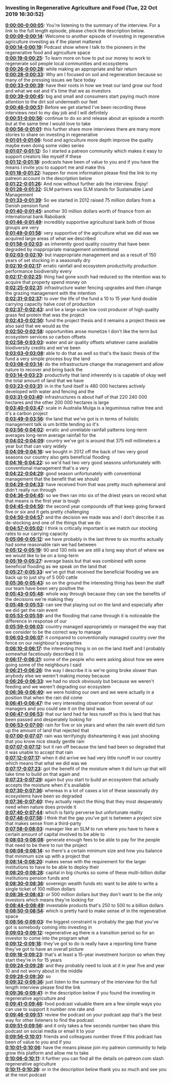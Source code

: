 ### Investing in Regenerative Agriculture and Food  (Tue, 22 Oct 2019 16:30:52)
**[0:00:00-0:00:05](https://investinginregenerativeagriculture.com/2019/08/27/tony-lovell-2/#t=0:00:00):**  You're listening to the summary of the interview. For a link to the full length episode, please check the description below.  
**[0:00:09-0:00:14](https://investinginregenerativeagriculture.com/2019/08/27/tony-lovell-2/#t=0:00:09):**  Welcome to another episode of investing in regenerative agriculture investing as if the planet mattered  
**[0:00:14-0:00:19](https://investinginregenerativeagriculture.com/2019/08/27/tony-lovell-2/#t=0:00:14):**  Podcast show where I talk to the pioneers in the regenerative food and agriculture space  
**[0:00:19-0:00:25](https://investinginregenerativeagriculture.com/2019/08/27/tony-lovell-2/#t=0:00:19):**  To learn more on how to put our money to work to regenerate soil people local communities and ecosystems  
**[0:00:26-0:00:28](https://investinginregenerativeagriculture.com/2019/08/27/tony-lovell-2/#t=0:00:26):**  while making an appropriate and fair return  
**[0:00:28-0:00:33](https://investinginregenerativeagriculture.com/2019/08/27/tony-lovell-2/#t=0:00:28):**  Why am I focused on soil and regeneration because so many of the pressing issues we face today  
**[0:00:33-0:00:39](https://investinginregenerativeagriculture.com/2019/08/27/tony-lovell-2/#t=0:00:33):**  have their roots in how we treat our land grow our food and what we eat and it's time that we as investors  
**[0:00:39-0:00:45](https://investinginregenerativeagriculture.com/2019/08/27/tony-lovell-2/#t=0:00:39):**  big and small and consumers start paying much more attention to the dirt soil underneath our feet  
**[0:00:46-0:00:51](https://investinginregenerativeagriculture.com/2019/08/27/tony-lovell-2/#t=0:00:46):**  Before we get started I've been recording these interviews next to my day job and I will definitely  
**[0:00:51-0:00:56](https://investinginregenerativeagriculture.com/2019/08/27/tony-lovell-2/#t=0:00:51):**  continue to do so and release about an episode a month but at the same time I would love to take  
**[0:00:56-0:01:01](https://investinginregenerativeagriculture.com/2019/08/27/tony-lovell-2/#t=0:00:56):**  this further share more interviews there are many more stories to share on investing in regenerative  
**[0:01:01-0:01:06](https://investinginregenerativeagriculture.com/2019/08/27/tony-lovell-2/#t=0:01:01):**  food and agriculture more depth improve the quality maybe even doing some video series  
**[0:01:07-0:01:12](https://investinginregenerativeagriculture.com/2019/08/27/tony-lovell-2/#t=0:01:07):**  So I started a patreon community which makes it easy to support creators like myself if these  
**[0:01:12-0:01:18](https://investinginregenerativeagriculture.com/2019/08/27/tony-lovell-2/#t=0:01:12):**  podcasts have been of value to you and if you have the means I invite you to support me and make this  
**[0:01:18-0:01:22](https://investinginregenerativeagriculture.com/2019/08/27/tony-lovell-2/#t=0:01:18):**  happen for more information please find the link to my patreon account in the description below  
**[0:01:22-0:01:26](https://investinginregenerativeagriculture.com/2019/08/27/tony-lovell-2/#t=0:01:22):**  And now without further ado the interview. Enjoy!  
**[0:01:28-0:01:32](https://investinginregenerativeagriculture.com/2019/08/27/tony-lovell-2/#t=0:01:28):**  SLM partners was SLM stands for Sustainable Land Management  
**[0:01:33-0:01:39](https://investinginregenerativeagriculture.com/2019/08/27/tony-lovell-2/#t=0:01:33):**  So we started in 2012 raised 75 million dollars from a Danish pension fund  
**[0:01:40-0:01:45](https://investinginregenerativeagriculture.com/2019/08/27/tony-lovell-2/#t=0:01:40):**  another 30 million dollars worth of finance from an international bank Rabobank  
**[0:01:46-0:01:49](https://investinginregenerativeagriculture.com/2019/08/27/tony-lovell-2/#t=0:01:46):**  incredibly supportive agricultural bank both of those groups are very  
**[0:01:49-0:01:58](https://investinginregenerativeagriculture.com/2019/08/27/tony-lovell-2/#t=0:01:49):**  very supportive of the agriculture what we did was we acquired large areas of what we described  
**[0:01:58-0:02:03](https://investinginregenerativeagriculture.com/2019/08/27/tony-lovell-2/#t=0:01:58):**  as inherently good quality country that have been degraded by inappropriate management unintentional  
**[0:02:03-0:02:10](https://investinginregenerativeagriculture.com/2019/08/27/tony-lovell-2/#t=0:02:03):**  but inappropriate management and as a result of 150 years of set stocking in a seasonally dry  
**[0:02:10-0:02:17](https://investinginregenerativeagriculture.com/2019/08/27/tony-lovell-2/#t=0:02:10):**  erratic rainfall and ecosystem productivity production performance biodiversity every  
**[0:02:17-0:02:25](https://investinginregenerativeagriculture.com/2019/08/27/tony-lovell-2/#t=0:02:17):**  thing had gone south had reduced so the intention was to acquire that property spend money on  
**[0:02:25-0:02:31](https://investinginregenerativeagriculture.com/2019/08/27/tony-lovell-2/#t=0:02:25):**  infrastructure water fencing upgrades and then change the grazing management with the intention  
**[0:02:31-0:02:37](https://investinginregenerativeagriculture.com/2019/08/27/tony-lovell-2/#t=0:02:31):**  to over the life of the fund a 10 to 15 year fund double carrying capacity halve cost of production  
**[0:02:37-0:02:43](https://investinginregenerativeagriculture.com/2019/08/27/tony-lovell-2/#t=0:02:37):**  and be a large scale low cost producer of high quality grass fed protein that was the project  
**[0:02:43-0:02:50](https://investinginregenerativeagriculture.com/2019/08/27/tony-lovell-2/#t=0:02:43):**  fund the project thesis and it remains a project thesis we also said that we would as the  
**[0:02:50-0:02:58](https://investinginregenerativeagriculture.com/2019/08/27/tony-lovell-2/#t=0:02:50):**  opportunities arose monetize I don't like the term but ecosystem services so carbon offsets  
**[0:02:58-0:03:03](https://investinginregenerativeagriculture.com/2019/08/27/tony-lovell-2/#t=0:02:58):**  water and air quality offsets whatever came available biodiversity credits and we've been  
**[0:03:03-0:03:08](https://investinginregenerativeagriculture.com/2019/08/27/tony-lovell-2/#t=0:03:03):**  able to do that as well so that's the basic thesis of the fund a very simple process buy the land  
**[0:03:08-0:03:14](https://investinginregenerativeagriculture.com/2019/08/27/tony-lovell-2/#t=0:03:08):**  do the infrastructure change the management and allow nature to recover and bring back the  
**[0:03:14-0:03:23](https://investinginregenerativeagriculture.com/2019/08/27/tony-lovell-2/#t=0:03:14):**  productivity that land inherently is is capable of okay well the total amount of land that we have  
**[0:03:23-0:03:31](https://investinginregenerativeagriculture.com/2019/08/27/tony-lovell-2/#t=0:03:23):**  in in the fund itself is 480 000 hectares actively developed with water and fencing and the  
**[0:03:31-0:03:40](https://investinginregenerativeagriculture.com/2019/08/27/tony-lovell-2/#t=0:03:31):**  infrastructures is about half of that 220 240 000 hectares and the other 200 000 hectares is large  
**[0:03:40-0:03:47](https://investinginregenerativeagriculture.com/2019/08/27/tony-lovell-2/#t=0:03:40):**  scale in Australia Mulga is a leguminous native tree and it's a carbon project  
**[0:03:49-0:03:56](https://investinginregenerativeagriculture.com/2019/08/27/tony-lovell-2/#t=0:03:49):**  the land that we've got is in terms of holistic management talk is um brittle tending so it's  
**[0:03:56-0:04:02](https://investinginregenerativeagriculture.com/2019/08/27/tony-lovell-2/#t=0:03:56):**  erratic and unreliable rainfall patterns long-term averages long-term average rainfall for the  
**[0:04:02-0:04:09](https://investinginregenerativeagriculture.com/2019/08/27/tony-lovell-2/#t=0:04:02):**  country we've got is around that 375 mill millimeters a year but that can vary widely  
**[0:04:09-0:04:16](https://investinginregenerativeagriculture.com/2019/08/27/tony-lovell-2/#t=0:04:09):**  we bought in 2012 off the back of two very good seasons our country also gets beneficial flooding  
**[0:04:16-0:04:22](https://investinginregenerativeagriculture.com/2019/08/27/tony-lovell-2/#t=0:04:16):**  so we'd had two very good seasons unfortunately with conventional management that's a very  
**[0:04:22-0:04:29](https://investinginregenerativeagriculture.com/2019/08/27/tony-lovell-2/#t=0:04:22):**  good season unfortunately with conventional management that the benefit that we should  
**[0:04:29-0:04:33](https://investinginregenerativeagriculture.com/2019/08/27/tony-lovell-2/#t=0:04:29):**  have received from that was pretty much ephemeral and didn't really run through  
**[0:04:36-0:04:45](https://investinginregenerativeagriculture.com/2019/08/27/tony-lovell-2/#t=0:04:36):**  so we then ran into six of the driest years on record what that means is the first year is tough  
**[0:04:45-0:04:50](https://investinginregenerativeagriculture.com/2019/08/27/tony-lovell-2/#t=0:04:45):**  the second year compounds off that keep going forward five or six and it gets pretty challenging  
**[0:04:50-0:04:57](https://investinginregenerativeagriculture.com/2019/08/27/tony-lovell-2/#t=0:04:50):**  and the decision we made was and I don't describe it as de-stocking and one of the things that we do  
**[0:04:57-0:05:02](https://investinginregenerativeagriculture.com/2019/08/27/tony-lovell-2/#t=0:04:57):**  I think is critically important is we match our stocking rates to our carrying capacity  
**[0:05:06-0:05:12](https://investinginregenerativeagriculture.com/2019/08/27/tony-lovell-2/#t=0:05:06):**  we have probably in the last three to six months actually had some reasonable rain we had between  
**[0:05:12-0:05:19](https://investinginregenerativeagriculture.com/2019/08/27/tony-lovell-2/#t=0:05:12):**  90 and 130 mils we are still a long way short of where we we would like to be on a long-term  
**[0:05:19-0:05:27](https://investinginregenerativeagriculture.com/2019/08/27/tony-lovell-2/#t=0:05:19):**  average basis but that was combined with some beneficial flooding as we speak on the land that  
**[0:05:27-0:05:33](https://investinginregenerativeagriculture.com/2019/08/27/tony-lovell-2/#t=0:05:27):**  we've got that received the beneficial flooding we are back up to just shy of 5 000 cattle  
**[0:05:36-0:05:43](https://investinginregenerativeagriculture.com/2019/08/27/tony-lovell-2/#t=0:05:36):**  so on the ground the interesting thing has been the staff our team have been very positive the  
**[0:05:43-0:05:48](https://investinginregenerativeagriculture.com/2019/08/27/tony-lovell-2/#t=0:05:43):**  whole way through because they can see the benefits of the decisions we're making they  
**[0:05:48-0:05:53](https://investinginregenerativeagriculture.com/2019/08/27/tony-lovell-2/#t=0:05:48):**  can see that playing out on the land and especially after we did get the rain event  
**[0:05:53-0:05:59](https://investinginregenerativeagriculture.com/2019/08/27/tony-lovell-2/#t=0:05:53):**  and the flooding that came through it is noticeable the difference in response of our  
**[0:05:59-0:06:03](https://investinginregenerativeagriculture.com/2019/08/27/tony-lovell-2/#t=0:05:59):**  country managed appropriately or managed the way that we consider to be the correct way to manage  
**[0:06:03-0:06:07](https://investinginregenerativeagriculture.com/2019/08/27/tony-lovell-2/#t=0:06:03):**  it compared to conventionally managed country over the fence on our neighbour's properties  
**[0:06:10-0:06:17](https://investinginregenerativeagriculture.com/2019/08/27/tony-lovell-2/#t=0:06:10):**  the interesting thing is on on the land itself and I probably somewhat facetiously described it to  
**[0:06:17-0:06:21](https://investinginregenerativeagriculture.com/2019/08/27/tony-lovell-2/#t=0:06:17):**  some of the people who were asking about how we were going some of the neighbours I said  
**[0:06:21-0:06:26](https://investinginregenerativeagriculture.com/2019/08/27/tony-lovell-2/#t=0:06:21):**  the way I describe it is we're going broke slower than anybody else we weren't making money because  
**[0:06:26-0:06:33](https://investinginregenerativeagriculture.com/2019/08/27/tony-lovell-2/#t=0:06:26):**  we had no stock obviously but because we weren't feeding and we weren't degrading our ecosystem  
**[0:06:36-0:06:40](https://investinginregenerativeagriculture.com/2019/08/27/tony-lovell-2/#t=0:06:36):**  we were holding our own and we were actually in a position that when the rain did come  
**[0:06:41-0:06:47](https://investinginregenerativeagriculture.com/2019/08/27/tony-lovell-2/#t=0:06:41):**  the very interesting observation from several of our managers and you could see it on the land was  
**[0:06:47-0:06:53](https://investinginregenerativeagriculture.com/2019/08/27/tony-lovell-2/#t=0:06:47):**  that our land had far less runoff so this is land that has been passed and desperately looking for  
**[0:06:53-0:07:00](https://investinginregenerativeagriculture.com/2019/08/27/tony-lovell-2/#t=0:06:53):**  rain for five or six years and when the rain event did turn up the amount of land that rejected that  
**[0:07:00-0:07:07](https://investinginregenerativeagriculture.com/2019/08/27/tony-lovell-2/#t=0:07:00):**  rain was terrifyingly disheartening it was just shocking that you know nice steady gentle rain  
**[0:07:07-0:07:12](https://investinginregenerativeagriculture.com/2019/08/27/tony-lovell-2/#t=0:07:07):**  but it ran off because the land had been so degraded that it was unable to accept that rain  
**[0:07:12-0:07:17](https://investinginregenerativeagriculture.com/2019/08/27/tony-lovell-2/#t=0:07:12):**  when it did arrive we had very little runoff in our country which means that what we did was we  
**[0:07:17-0:07:23](https://investinginregenerativeagriculture.com/2019/08/27/tony-lovell-2/#t=0:07:17):**  got the benefit of the moisture when it did turn up that will take time to build on that again and  
**[0:07:23-0:07:29](https://investinginregenerativeagriculture.com/2019/08/27/tony-lovell-2/#t=0:07:23):**  again but you start to build an ecosystem that actually accepts the moisture when it's available  
**[0:07:30-0:07:36](https://investinginregenerativeagriculture.com/2019/08/27/tony-lovell-2/#t=0:07:30):**  whereas in a lot of cases a lot of these seasonally dry ecosystems have been so degraded  
**[0:07:36-0:07:40](https://investinginregenerativeagriculture.com/2019/08/27/tony-lovell-2/#t=0:07:36):**  they actually reject the thing that they most desperately need when nature does provide it  
**[0:07:40-0:07:44](https://investinginregenerativeagriculture.com/2019/08/27/tony-lovell-2/#t=0:07:40):**  which is fairly perverse but unfortunate reality  
**[0:07:48-0:07:58](https://investinginregenerativeagriculture.com/2019/08/27/tony-lovell-2/#t=0:07:48):**  I think that the gap you've got is between a project size that makes sense from a third-party  
**[0:07:58-0:08:03](https://investinginregenerativeagriculture.com/2019/08/27/tony-lovell-2/#t=0:07:58):**  manager like an SLM to run where you have to have a certain amount of capital involved to be able to  
**[0:08:03-0:08:08](https://investinginregenerativeagriculture.com/2019/08/27/tony-lovell-2/#t=0:08:03):**  generate enough fees to be able to pay for the people that need to be there to run the project  
**[0:08:08-0:08:14](https://investinginregenerativeagriculture.com/2019/08/27/tony-lovell-2/#t=0:08:08):**  so there's a certain minimum size and how you balance that minimum size up with a project that  
**[0:08:14-0:08:20](https://investinginregenerativeagriculture.com/2019/08/27/tony-lovell-2/#t=0:08:14):**  makes sense with the requirement for the larger institutions to have to be able to deploy their  
**[0:08:20-0:08:28](https://investinginregenerativeagriculture.com/2019/08/27/tony-lovell-2/#t=0:08:20):**  capital in big chunks so some of these multi-billion dollar institutions pension funds and  
**[0:08:30-0:08:36](https://investinginregenerativeagriculture.com/2019/08/27/tony-lovell-2/#t=0:08:30):**  sovereign wealth funds etc want to be able to write a single ticket of 100 million dollars  
**[0:08:36-0:08:43](https://investinginregenerativeagriculture.com/2019/08/27/tony-lovell-2/#t=0:08:36):**  or 500 million dollars but they don't want to be the only investors which means they're looking for  
**[0:08:44-0:08:49](https://investinginregenerativeagriculture.com/2019/08/27/tony-lovell-2/#t=0:08:44):**  investable products that's 250 to 500 to a billion dollars  
**[0:08:50-0:08:54](https://investinginregenerativeagriculture.com/2019/08/27/tony-lovell-2/#t=0:08:50):**  which is pretty hard to make sense of in the regenerative space  
**[0:08:56-0:09:03](https://investinginregenerativeagriculture.com/2019/08/27/tony-lovell-2/#t=0:08:56):**  the biggest constraint is probably the gap that you've got is somebody coming into investing in  
**[0:09:03-0:09:12](https://investinginregenerativeagriculture.com/2019/08/27/tony-lovell-2/#t=0:09:03):**  regenerative ag there is a transition period so for an investor to come into the program what  
**[0:09:12-0:09:18](https://investinginregenerativeagriculture.com/2019/08/27/tony-lovell-2/#t=0:09:12):**  they've got to do is really have a reporting time frame they've got to have an overall picture  
**[0:09:18-0:09:23](https://investinginregenerativeagriculture.com/2019/08/27/tony-lovell-2/#t=0:09:18):**  that's at least a 15-year investment horizon so when they start they're in for 15 years  
**[0:09:24-0:09:28](https://investinginregenerativeagriculture.com/2019/08/27/tony-lovell-2/#t=0:09:24):**  and they probably need to look at it in year five and year 10 and not worry about in the middle  
**[0:09:28-0:09:30](https://investinginregenerativeagriculture.com/2019/08/27/tony-lovell-2/#t=0:09:28):**  so  
**[0:09:32-0:09:36](https://investinginregenerativeagriculture.com/2019/08/27/tony-lovell-2/#t=0:09:32):**  just listen to the summary of the interview for the full length interview please find the link  
**[0:09:36-0:09:41](https://investinginregenerativeagriculture.com/2019/08/27/tony-lovell-2/#t=0:09:36):**  in the description below if you found the investing in regenerative agriculture and  
**[0:09:41-0:09:46](https://investinginregenerativeagriculture.com/2019/08/27/tony-lovell-2/#t=0:09:41):**  food podcast valuable there are a few simple ways you can use to support it number one rate and  
**[0:09:46-0:09:51](https://investinginregenerativeagriculture.com/2019/08/27/tony-lovell-2/#t=0:09:46):**  review the podcast on your podcast app that's the best way for other listeners to find the podcast  
**[0:09:51-0:09:56](https://investinginregenerativeagriculture.com/2019/08/27/tony-lovell-2/#t=0:09:51):**  and it only takes a few seconds number two share this podcast on social media or email it to your  
**[0:09:56-0:10:01](https://investinginregenerativeagriculture.com/2019/08/27/tony-lovell-2/#t=0:09:56):**  friends and colleagues number three if this podcast has been of value to you and if you  
**[0:10:01-0:10:06](https://investinginregenerativeagriculture.com/2019/08/27/tony-lovell-2/#t=0:10:01):**  have the means please join my patreon community to help grow this platform and allow me to take  
**[0:10:06-0:10:11](https://investinginregenerativeagriculture.com/2019/08/27/tony-lovell-2/#t=0:10:06):**  it further you can find all the details on patreon.com slash regenerative agriculture  
**[0:10:11-0:10:26](https://investinginregenerativeagriculture.com/2019/08/27/tony-lovell-2/#t=0:10:11):**  or in the description below thank you so much and see you at the next podcast  